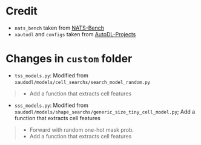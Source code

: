 # Credit
- `nats_bench` taken from [NATS-Bench](https://github.com/D-X-Y/NATS-Bench/tree/1d4a304ad1906aa5866563438fcbf0d624b7eda2)
- `xautodl` and `configs` taken from [AutoDL-Projects](https://github.com/D-X-Y/AutoDL-Projects/tree/f46486e21b71ae6459a700be720d7648b5429569)

# Changes in `custom` folder
- `tss_models.py`: Modified from `xaudodl/models/cell_searchs/search_model_random.py`
> *  Add a function that extracts cell features
- `sss_models.py`: Modified from `xaudodl/models/shape_searchs/generic_size_tiny_cell_model.py`; Add a function that extracts cell features
> *  Forward with random one-hot mask prob.
> *  Add a function that extracts cell features